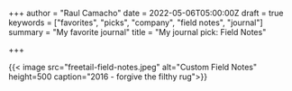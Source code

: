 +++
author = "Raul Camacho"
date = 2022-05-06T05:00:00Z
draft = true
keywords = ["favorites", "picks", "company", "field notes", "journal"]
summary = "My favorite journal"
title = "My journal pick: Field Notes"

+++

{{< image src="freetail-field-notes.jpeg" alt="Custom Field Notes" height=500 caption="2016 - forgive the filthy rug">}}
